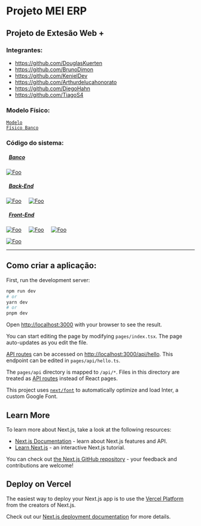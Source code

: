 # Projeto MEI ERP
## Projeto de Extesão Web +

### Integrantes:
 - https://github.com/DouglasKuerten
 - https://github.com/BrunoDimon
 - https://github.com/KenielDev
 - https://github.com/Arthurdelucahonorato
 - https://github.com/DiegoHahn
 - https://github.com/TiagoS4

### Modelo Físico:
<code>[Modelo Físico Banco](https://drawsql.app/teams/erp-confeitaria/diagrams/erpconfeitaria)</code>

### Código do sistema:
##### &nbsp;&nbsp;[Banco](https://github.com/Arthurdelucahonorato/mei-erp/tree/main/src)
[![Foo](https://github.com/Arthurdelucahonorato/mei-erp/assets/101675688/4c6eea05-f57a-437c-aa9a-ba6d89a85c0b)](https://www.docker.com/)

##### &nbsp;&nbsp;[Back-End](https://github.com/Arthurdelucahonorato/mei-erp/tree/main/src)
[![Foo](https://github.com/Arthurdelucahonorato/mei-erp/assets/101675688/67e6eb2c-ab30-4719-807f-873f0b49487c)](https://www.java.com/) &nbsp;&nbsp;&nbsp;
[![Foo](https://github.com/Arthurdelucahonorato/mei-erp/assets/101675688/0e419b0b-36bf-4667-a96a-46ce45d3415e)](https://spring.io/) &nbsp;&nbsp;&nbsp;

##### &nbsp;&nbsp;[Front-End](https://github.com/Arthurdelucahonorato/mei-erp/tree/main/src)
[![Foo](https://github.com/Arthurdelucahonorato/mei-erp/assets/101675688/537e0eea-f62e-44e0-9a12-09f238d1211b)](https://html.com) &nbsp;&nbsp;&nbsp;
[![Foo](https://github.com/Arthurdelucahonorato/mei-erp/assets/101675688/96aa7d68-e19f-44e8-85de-9c07c67f2d2b)](https://css.com) &nbsp;&nbsp;&nbsp;
[![Foo](https://github.com/Arthurdelucahonorato/mei-erp/assets/101675688/84d13f19-8366-4036-849c-37f8478ddad1)](https://reactjs.org)

[![Foo](https://github.com/Arthurdelucahonorato/mei-erp/assets/101675688/20b2eb93-0d19-420c-9828-4e508ae40355)](https://tailwindcss.com/)

---

## Como criar a aplicação:

First, run the development server:

```bash
npm run dev
# or
yarn dev
# or
pnpm dev
```

Open [http://localhost:3000](http://localhost:3000) with your browser to see the result.

You can start editing the page by modifying `pages/index.tsx`. The page auto-updates as you edit the file.

[API routes](https://nextjs.org/docs/api-routes/introduction) can be accessed on [http://localhost:3000/api/hello](http://localhost:3000/api/hello). This endpoint can be edited in `pages/api/hello.ts`.

The `pages/api` directory is mapped to `/api/*`. Files in this directory are treated as [API routes](https://nextjs.org/docs/api-routes/introduction) instead of React pages.

This project uses [`next/font`](https://nextjs.org/docs/basic-features/font-optimization) to automatically optimize and load Inter, a custom Google Font.

## Learn More

To learn more about Next.js, take a look at the following resources:

- [Next.js Documentation](https://nextjs.org/docs) - learn about Next.js features and API.
- [Learn Next.js](https://nextjs.org/learn) - an interactive Next.js tutorial.

You can check out [the Next.js GitHub repository](https://github.com/vercel/next.js/) - your feedback and contributions are welcome!

## Deploy on Vercel

The easiest way to deploy your Next.js app is to use the [Vercel Platform](https://vercel.com/new?utm_medium=default-template&filter=next.js&utm_source=create-next-app&utm_campaign=create-next-app-readme) from the creators of Next.js.

Check out our [Next.js deployment documentation](https://nextjs.org/docs/deployment) for more details.
